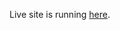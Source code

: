 <!-- - To run locally, `bundle exec jekyll serve` -->

Live site is running [here](https://samuelwjlee.github.io).
